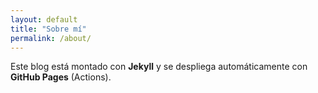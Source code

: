 ```yaml
---
layout: default
title: "Sobre mí"
permalink: /about/
---
```


Este blog está montado con **Jekyll** y se despliega automáticamente con **GitHub Pages** (Actions).

